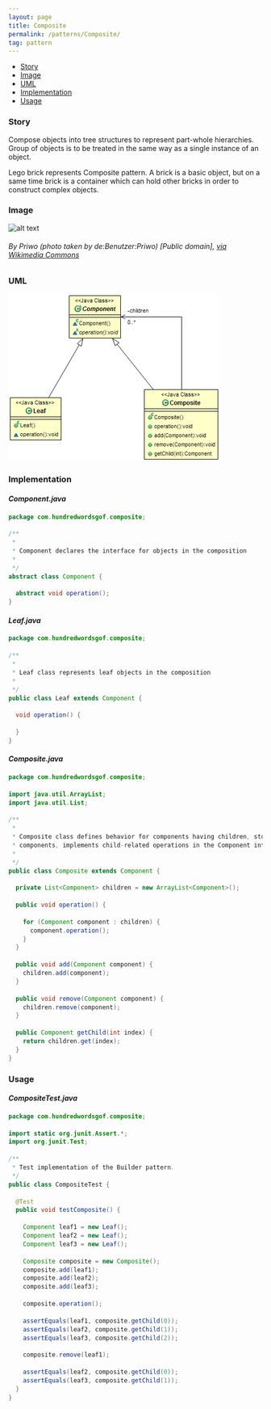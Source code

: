 ```yaml
---
layout: page
title: Composite
permalink: /patterns/Composite/
tag: pattern
---
```


* [Story](#Story)
* [Image](#Image)
* [UML](#UML)
* [Implementation](#Implementation)
* [Usage](#Usage)


###  <a id="Story"></a>Story 

Compose objects into tree structures to represent part-whole hierarchies. 
Group of objects is to be treated in the same way as a single instance of an object. 

Lego brick represents Composite pattern. 
A brick is a basic object, but on a same time brick is a container which can hold other bricks in order to construct complex objects.





###  <a id="Image"></a>Image 


![alt text](http://www.design-patterns-stories.com/assets/img/image/composite.jpg "Composite")  
###### By Priwo (photo taken by de:Benutzer:Priwo) [Public domain], <a href="https://commons.wikimedia.org/wiki/File%3ALEGO-01.jpg">via Wikimedia Commons</a>



###  <a id="UML"></a>UML
[![](/assets/img/uml/composite.png)](/assets/img/uml/composite.png)

###  <a id="Implementation"></a>Implementation 

#### *Component.java* 
```java 
package com.hundredwordsgof.composite;

/**
 * 
 * Component declares the interface for objects in the composition
 *
 */
abstract class Component {

  abstract void operation();
}
```

#### *Leaf.java* 
```java 
package com.hundredwordsgof.composite;

/**
 * 
 * Leaf class represents leaf objects in the composition
 *
 */
public class Leaf extends Component {

  void operation() {

  }
}
```

#### *Composite.java* 
```java 
package com.hundredwordsgof.composite;

import java.util.ArrayList;
import java.util.List;

/**
 * 
 * Composite class defines behavior for components having children, stores child
 * components, implements child-related operations in the Component interface
 * 
 */
public class Composite extends Component {

  private List<Component> children = new ArrayList<Component>();

  public void operation() {

    for (Component component : children) {
      component.operation();
    }
  }

  public void add(Component component) {
    children.add(component);
  }

  public void remove(Component component) {
    children.remove(component);
  }

  public Component getChild(int index) {
    return children.get(index);
  }
}
```

###  <a id="Usage"></a>Usage 

#### *CompositeTest.java* 
```java 
package com.hundredwordsgof.composite;

import static org.junit.Assert.*;
import org.junit.Test;

/**
 * Test implementation of the Builder pattern.
 */
public class CompositeTest {

  @Test
  public void testComposite() {

    Component leaf1 = new Leaf();
    Component leaf2 = new Leaf();
    Component leaf3 = new Leaf();

    Composite composite = new Composite();
    composite.add(leaf1);
    composite.add(leaf2);
    composite.add(leaf3);

    composite.operation();

    assertEquals(leaf1, composite.getChild(0));
    assertEquals(leaf2, composite.getChild(1));
    assertEquals(leaf3, composite.getChild(2));

    composite.remove(leaf1);

    assertEquals(leaf2, composite.getChild(0));
    assertEquals(leaf3, composite.getChild(1));
  }
}
```

